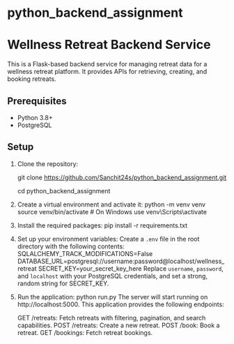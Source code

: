 # python_backend_assignment

# Wellness Retreat Backend Service

This is a Flask-based backend service for managing retreat data for a wellness retreat platform. It provides APIs for retrieving, creating, and booking retreats.

## Prerequisites

- Python 3.8+
- PostgreSQL

## Setup

1. Clone the repository:

   git clone https://github.com/Sanchit24s/python_backend_assignment.git

   cd python_backend_assignment

2. Create a virtual environment and activate it:
   python -m venv venv
   source venv/bin/activate # On Windows use venv\Scripts\activate

3. Install the required packages:
   pip install -r requirements.txt

4. Set up your environment variables:
   Create a `.env` file in the root directory with the following contents:
   SQLALCHEMY_TRACK_MODIFICATIONS=False
   DATABASE_URL=postgresql://username:password@localhost/wellness_retreat
   SECRET_KEY=your_secret_key_here
   Replace `username`, `password`, and `localhost` with your PostgreSQL credentials, and set a strong, random string for SECRET_KEY.

5. Run the application:
   python run.py
   The server will start running on http://localhost:5000.
   This application provides the following endpoints:

   GET /retreats: Fetch retreats with filtering, pagination, and search capabilities.
   POST /retreats: Create a new retreat.
   POST /book: Book a retreat.
   GET /bookings: Fetch retreat bookings.
